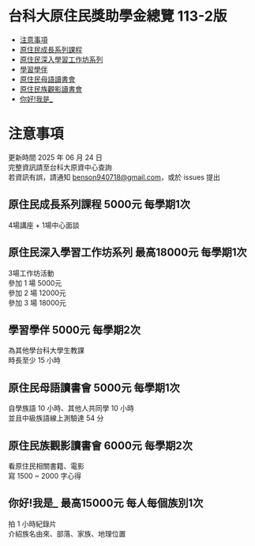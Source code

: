 台科大原住民獎助學金總覽 113-2版
===

- [注意事項](#注意事項)
- [原住民成長系列課程](#原住民成長系列課程-5000元-每學期1次)
- [原住民深入學習工作坊系列](#原住民深入學習工作坊系列-最高18000元-每學期1次)
- [學習學伴](#學習學伴-5000元-次數每學期2次)
- [原住民母語讀書會](#原住民母語讀書會-5000元-次數每學期1次)
- [原住民族觀影讀書會](#原住民族觀影讀書會-6000元-次數每學期2次)
- [你好!我是_](#你好我是_-最高15000元-次數每人每個族別1次)

注意事項
===

更新時間 2025 年 06 月 24 日  
完整資訊請至台科大原資中心查詢  
若資訊有誤，請通知 benson940718@gmail.com，或於 issues 提出

原住民成長系列課程 5000元 每學期1次
---
4場講座 + 1場中心面談

原住民深入學習工作坊系列 最高18000元 每學期1次
---
3場工作坊活動  
參加 1 場 5000元  
參加 2 場 12000元  
參加 3 場 18000元  

學習學伴 5000元 每學期2次
---
為其他學台科大學生教課  
時長至少 15 小時

原住民母語讀書會 5000元 每學期1次
---
自學族語 10 小時、其他人共同學 10 小時   
並且中級族語線上測驗達 54 分

原住民族觀影讀書會 6000元 每學期2次
---
看原住民相關書籍、電影  
寫 1500 ~ 2000 字心得

你好!我是_ 最高15000元 每人每個族別1次
---
拍 1 小時紀錄片  
介紹族名由來、部落、家族、地理位置

